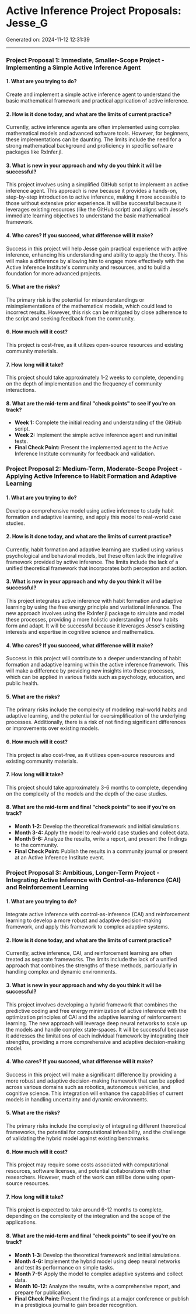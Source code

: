 # Active Inference Project Proposals: Jesse_G

Generated on: 2024-11-12 12:31:39

---

### Project Proposal 1: Immediate, Smaller-Scope Project - Implementing a Simple Active Inference Agent

#### 1. What are you trying to do?
Create and implement a simple active inference agent to understand the basic mathematical framework and practical application of active inference.

#### 2. How is it done today, and what are the limits of current practice?
Currently, active inference agents are often implemented using complex mathematical models and advanced software tools. However, for beginners, these implementations can be daunting. The limits include the need for a strong mathematical background and proficiency in specific software packages like RxInfer.jl.

#### 3. What is new in your approach and why do you think it will be successful?
This project involves using a simplified GitHub script to implement an active inference agent. This approach is new because it provides a hands-on, step-by-step introduction to active inference, making it more accessible to those without extensive prior experience. It will be successful because it leverages existing resources (like the GitHub script) and aligns with Jesse's immediate learning objectives to understand the basic mathematical framework.

#### 4. Who cares? If you succeed, what difference will it make?
Success in this project will help Jesse gain practical experience with active inference, enhancing his understanding and ability to apply the theory. This will make a difference by allowing him to engage more effectively with the Active Inference Institute's community and resources, and to build a foundation for more advanced projects.

#### 5. What are the risks?
The primary risk is the potential for misunderstandings or misimplementations of the mathematical models, which could lead to incorrect results. However, this risk can be mitigated by close adherence to the script and seeking feedback from the community.

#### 6. How much will it cost?
This project is cost-free, as it utilizes open-source resources and existing community materials.

#### 7. How long will it take?
This project should take approximately 1-2 weeks to complete, depending on the depth of implementation and the frequency of community interactions.

#### 8. What are the mid-term and final "check points" to see if you're on track?
- **Week 1:** Complete the initial reading and understanding of the GitHub script.
- **Week 2:** Implement the simple active inference agent and run initial tests.
- **Final Check Point:** Present the implemented agent to the Active Inference Institute community for feedback and validation.

### Project Proposal 2: Medium-Term, Moderate-Scope Project - Applying Active Inference to Habit Formation and Adaptive Learning

#### 1. What are you trying to do?
Develop a comprehensive model using active inference to study habit formation and adaptive learning, and apply this model to real-world case studies.

#### 2. How is it done today, and what are the limits of current practice?
Currently, habit formation and adaptive learning are studied using various psychological and behavioral models, but these often lack the integrative framework provided by active inference. The limits include the lack of a unified theoretical framework that incorporates both perception and action.

#### 3. What is new in your approach and why do you think it will be successful?
This project integrates active inference with habit formation and adaptive learning by using the free energy principle and variational inference. The new approach involves using the RxInfer.jl package to simulate and model these processes, providing a more holistic understanding of how habits form and adapt. It will be successful because it leverages Jesse's existing interests and expertise in cognitive science and mathematics.

#### 4. Who cares? If you succeed, what difference will it make?
Success in this project will contribute to a deeper understanding of habit formation and adaptive learning within the active inference framework. This will make a difference by providing new insights into these processes, which can be applied in various fields such as psychology, education, and public health.

#### 5. What are the risks?
The primary risks include the complexity of modeling real-world habits and adaptive learning, and the potential for oversimplification of the underlying processes. Additionally, there is a risk of not finding significant differences or improvements over existing models.

#### 6. How much will it cost?
This project is also cost-free, as it utilizes open-source resources and existing community materials.

#### 7. How long will it take?
This project should take approximately 3-6 months to complete, depending on the complexity of the models and the depth of the case studies.

#### 8. What are the mid-term and final "check points" to see if you're on track?
- **Month 1-2:** Develop the theoretical framework and initial simulations.
- **Month 3-4:** Apply the model to real-world case studies and collect data.
- **Month 5-6:** Analyze the results, write a report, and present the findings to the community.
- **Final Check Point:** Publish the results in a community journal or present at an Active Inference Institute event.

### Project Proposal 3: Ambitious, Longer-Term Project - Integrating Active Inference with Control-as-Inference (CAI) and Reinforcement Learning

#### 1. What are you trying to do?
Integrate active inference with control-as-inference (CAI) and reinforcement learning to develop a more robust and adaptive decision-making framework, and apply this framework to complex adaptive systems.

#### 2. How is it done today, and what are the limits of current practice?
Currently, active inference, CAI, and reinforcement learning are often treated as separate frameworks. The limits include the lack of a unified approach that combines the strengths of these methods, particularly in handling complex and dynamic environments.

#### 3. What is new in your approach and why do you think it will be successful?
This project involves developing a hybrid framework that combines the predictive coding and free energy minimization of active inference with the optimization principles of CAI and the adaptive learning of reinforcement learning. The new approach will leverage deep neural networks to scale up the models and handle complex state-spaces. It will be successful because it addresses the limitations of each individual framework by integrating their strengths, providing a more comprehensive and adaptive decision-making model.

#### 4. Who cares? If you succeed, what difference will it make?
Success in this project will make a significant difference by providing a more robust and adaptive decision-making framework that can be applied across various domains such as robotics, autonomous vehicles, and cognitive science. This integration will enhance the capabilities of current models in handling uncertainty and dynamic environments.

#### 5. What are the risks?
The primary risks include the complexity of integrating different theoretical frameworks, the potential for computational infeasibility, and the challenge of validating the hybrid model against existing benchmarks.

#### 6. How much will it cost?
This project may require some costs associated with computational resources, software licenses, and potential collaborations with other researchers. However, much of the work can still be done using open-source resources.

#### 7. How long will it take?
This project is expected to take around 6-12 months to complete, depending on the complexity of the integration and the scope of the applications.

#### 8. What are the mid-term and final "check points" to see if you're on track?
- **Month 1-3:** Develop the theoretical framework and initial simulations.
- **Month 4-6:** Implement the hybrid model using deep neural networks and test its performance on simple tasks.
- **Month 7-9:** Apply the model to complex adaptive systems and collect data.
- **Month 10-12:** Analyze the results, write a comprehensive report, and prepare for publication.
- **Final Check Point:** Present the findings at a major conference or publish in a prestigious journal to gain broader recognition.